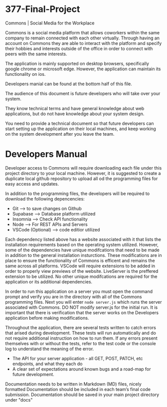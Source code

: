 # 377-Final-Project
Commons | Social Media for the Workplace

Commons is a social media platform that allows coworkers within the same company to remain connected with each other virtually. Through having an account on Commons they are able to interact with the platform and specify their hobbies and interests outside of the office in order to connect with peers with the same interests.

The application is mainly supported on desktop browsers, specifically google chrome or microsoft edge. However, the application 
can maintain its functionality on ios.

Developers manial can be found at the bottom half of this file.



The audience of this document is future developers who will take over your system.

They know technical terms and have general knowledge about web applications, but do not have knowledge about your system design.

You need to provide a technical document so that future developers can start setting up the application on their local machines, and keep working on the system development after you leave the team.

# Developers Manual
Developer access to Commons will require downloading each file under this project directory to your local machine. However, it is suggested to create a duplicate local github repository to upload all od the programming files for easy access and updates. 

In addition to the programming files, the developers will be required to download the following depencencies:
- Git --> to save changes on Github
- Supabase --> Database platform utilized
- Insomnia --> Check API functionality
- Node --> For REST APIs and Servers
- VSCode (Optional) --> code editior utilized

Each dependency listed above has a website associated with it that lists the installation requirements based on the operating system utilized. However, some of the dependencies have unique modifcations that need to be made in addition to the general installation insturctions. These modifications are in place to ensure the functionality of Commons is efficent and remains the same across all platforms. VSCode will require extensions to be added in order to properly view previews of the website. LiveServer is the preffered extension to be utilized. No other unique modifcations are required for the application or its additional dependencies.

In order to run this application on a server you must open the command prompt and verify you are in the directory with all of the Commons programming files. Next you will enter `node server.js` which runs the server associated with Commons. DO NOT modify server.js for the initial run. It is important that there is verification that the server works on the Developers application before making modifications. 

Throughout the application, there are several tests written to catch errors that arised during development. These tests will run automatically and do not require additional instruction on how to run them. If any errors present themselves with or without the tests, refer to the test code or the console log to understand the meaning of the error.

- The API for your server application - all GET, POST, PATCH, etc endpoints, and what they each do
- A clear set of expectations around known bugs and a road-map for future development.

Documentation needs to be written in Markdown (MD) files, nicely formatted
Documentation should be included in each team’s final code submission.
Documentation should be saved in your main project directory under "docs"

